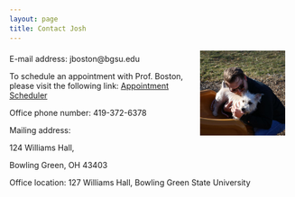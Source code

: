 ```yaml
---
layout: page
title: Contact Josh
---
```


<p><img align="right" style="padding: 0 15px; width: 30%; height: 30%" src="/img/dog.jpg" alt="Josh with his dog, Lucie"></p>
<p style="margin-top: 20px;"> </p>
<p>E-mail address: jboston@bgsu.edu</p>

<p>To schedule an appointment with Prof. Boston, please visit the following link: <a href="https://calendly.com/jboston_bgsu/meet-with-prof-boston" target="_blank">Appointment Scheduler</a> </p>

<p>Office phone number: 419-372-6378</p>

<p>Mailing address:
  
124 Williams Hall,

Bowling Green, OH 43403</p>


<p>Office location: 
127 Williams Hall, Bowling Green State University</p>
